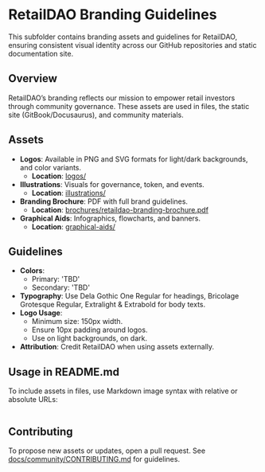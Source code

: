 # RetailDAO Branding Guidelines

This subfolder contains branding assets and guidelines for RetailDAO, ensuring consistent visual identity across our GitHub repositories and static documentation site.

## Overview
RetailDAO’s branding reflects our mission to empower retail investors through community governance. These assets are used in  files, the static site (GitBook/Docusaurus), and community materials.

## Assets
- **Logos**: Available in PNG and SVG formats for light/dark backgrounds, and color variants.
  - **Location**: [logos/](logos/)
- **Illustrations**: Visuals for governance,  token, and events.
  - **Location**: [illustrations/](illustrations/)
- **Branding Brochure**: PDF with full brand guidelines.
  - **Location**: [brochures/retaildao-branding-brochure.pdf](brochures/'TBD')
- **Graphical Aids**: Infographics, flowcharts, and banners.
  - **Location**: [graphical-aids/](graphical-aids/)

## Guidelines
- **Colors**:
  - Primary: 'TBD'
  - Secondary: 'TBD'
- **Typography**: Use Dela Gothic One Regular for headings, Bricolage Grotesque Regular, Extralight & Extrabold for body texts.
- **Logo Usage**:
  - Minimum size: 150px width.
  - Ensure 10px padding around logos.
  - Use  on light backgrounds,  on dark.
- **Attribution**: Credit RetailDAO when using assets externally.

## Usage in README.md
To include assets in  files, use Markdown image syntax with relative or absolute URLs:
```markdown
```

## Contributing
To propose new assets or updates, open a pull request. See [docs/community/CONTRIBUTING.md](../docs/community/CONTRIBUTING.md) for guidelines.

